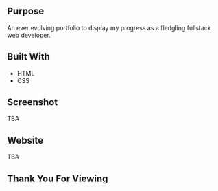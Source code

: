 ## Purpose
An ever evolving portfolio to display my progress as a fledgling fullstack web developer.

## Built With
* HTML
* CSS

## Screenshot
TBA

## Website
TBA

## Thank You For Viewing
